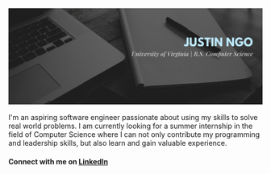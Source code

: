 <img src="https://raw.githubusercontent.com/jngo13/jngo13/master/gh-header.png" alt="my banner">

I'm an aspiring software engineer passionate about using my skills to solve real world problems. I am currently looking for a summer internship in the field of Computer Science where I can not only contribute my programming and leadership skills, but also learn and gain valuable experience.

#### Connect with me on <a href="https://www.linkedin.com/in/justin-ngo13/">LinkedIn</a>

<!--
**jngo13/jngo13** is a ✨ _special_ ✨ repository because its `README.md` (this file) appears on your GitHub profile.

Here are some ideas to get you started:

- 🔭 I’m currently working on ...
- 🌱 I’m currently learning ...
- 👯 I’m looking to collaborate on ...
- 🤔 I’m looking for help with ...
- 💬 Ask me about ...
- 📫 How to reach me: ...
- 😄 Pronouns: ...
- ⚡ Fun fact: ...
-->
